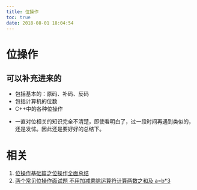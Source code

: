 ```yaml
---
title: 位操作
toc: true
date: 2018-08-01 18:04:54
---
```

# 位操作


## 可以补充进来的


- 包括基本的：原码、补码、反码
- 包括计算机的位数
- C++中的各种位操作




* 一直对位相关的知识完全不清楚，即使看明白了，过一段时间再遇到类似的，还是发怵。因此还是要好好的总结下。











# 相关

1. [位操作基础篇之位操作全面总结](https://blog.csdn.net/morewindows/article/details/7354571)
2. [两个常见位操作面试题 不用加减乘除运算符计算两数之和及 a=b*3](https://blog.csdn.net/morewindows/article/details/8710737)
